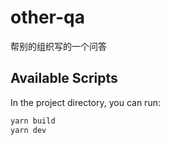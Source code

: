 # other-qa

帮别的组织写的一个问答

## Available Scripts

In the project directory, you can run:

```bash
yarn build
yarn dev
```